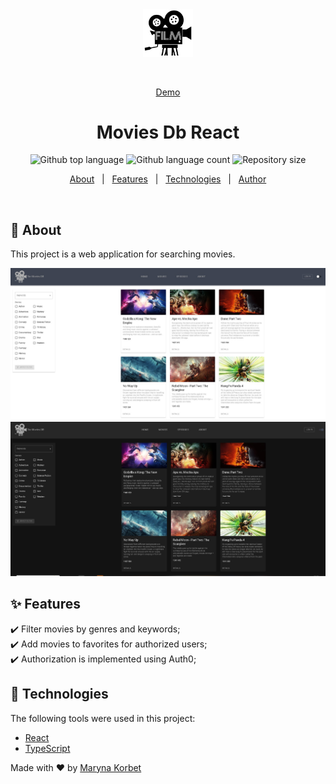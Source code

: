 <div align="center" id="top"> 
  <img src="./src/svg/logo.svg" alt="Movies DB" width='80px'/>

&#xa0;

<a href="https://movies-db-react-mk.netlify.app">Demo</a>

</div>

<h1 align="center">Movies Db React</h1>

<p align="center">
  <img alt="Github top language" src="https://img.shields.io/github/languages/top/Maryna-Korbet/movies-db-react?color=56BEB8">

  <img alt="Github language count" src="https://img.shields.io/github/languages/count/Maryna-Korbet/movies-db-react?color=56BEB8">

  <img alt="Repository size" src="https://img.shields.io/github/repo-size/Maryna-Korbet/movies-db-react?color=56BEB8">
</p>

<p align="center">
  <a href="#dart-about">About</a> &#xa0; | &#xa0; 
  <a href="#sparkles-features">Features</a> &#xa0; | &#xa0;
  <a href="#rocket-technologies">Technologies</a> &#xa0; | &#xa0;
  <a href="https://github.com/Maryna-Korbet" target="_blank">Author</a>
</p>

<br>

## :dart: About

This project is a web application for searching movies.

<div display="flax" align="center" gap="100px"> 
  <img src="./src/images/readm_light.jpg" />
  <img src="./src/images/readm_dark.jpg" />
</div>

## :sparkles: Features

:heavy_check_mark: Filter movies by genres and keywords;\
:heavy_check_mark: Add movies to favorites for authorized users;\
:heavy_check_mark: Authorization is implemented using Auth0;

## :rocket: Technologies

The following tools were used in this project:

- [React](https://pt-br.reactjs.org/)
- [TypeScript](https://www.typescriptlang.org/)

Made with :heart: by <a href="https://github.com/Maryna-Korbet" target="_blank">Maryna Korbet</a>

&#xa0;
